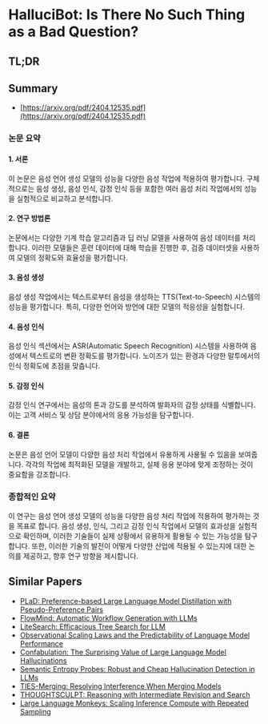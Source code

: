 # HalluciBot: Is There No Such Thing as a Bad Question?
## TL;DR
## Summary
- [https://arxiv.org/pdf/2404.12535.pdf](https://arxiv.org/pdf/2404.12535.pdf)

### 논문 요약

#### 1. 서론
이 논문은 음성 언어 생성 모델의 성능을 다양한 음성 작업에 적용하여 평가합니다. 구체적으로는 음성 생성, 음성 인식, 감정 인식 등을 포함한 여러 음성 처리 작업에서의 성능을 실험적으로 비교하고 분석합니다.

#### 2. 연구 방법론
논문에서는 다양한 기계 학습 알고리즘과 딥 러닝 모델을 사용하여 음성 데이터를 처리합니다. 이러한 모델들은 훈련 데이터에 대해 학습을 진행한 후, 검증 데이터셋을 사용하여 모델의 정확도와 효율성을 평가합니다.

#### 3. 음성 생성
음성 생성 작업에서는 텍스트로부터 음성을 생성하는 TTS(Text-to-Speech) 시스템의 성능을 평가합니다. 특히, 다양한 언어와 방언에 대한 모델의 적응성을 실험합니다.

#### 4. 음성 인식
음성 인식 섹션에서는 ASR(Automatic Speech Recognition) 시스템을 사용하여 음성에서 텍스트로의 변환 정확도를 평가합니다. 노이즈가 있는 환경과 다양한 말투에서의 인식 정확도에 초점을 맞춥니다.

#### 5. 감정 인식
감정 인식 연구에서는 음성의 톤과 강도를 분석하여 발화자의 감정 상태를 식별합니다. 이는 고객 서비스 및 상담 분야에서의 응용 가능성을 탐구합니다.

#### 6. 결론
논문은 음성 언어 모델이 다양한 음성 처리 작업에서 유용하게 사용될 수 있음을 보여줍니다. 각각의 작업에 최적화된 모델을 개발하고, 실제 응용 분야에 맞게 조정하는 것이 중요함을 강조합니다.

### 종합적인 요약
이 연구는 음성 언어 생성 모델의 성능을 다양한 음성 처리 작업에 적용하여 평가하는 것을 목표로 합니다. 음성 생성, 인식, 그리고 감정 인식 작업에서 모델의 효과성을 실험적으로 확인하며, 이러한 기술들이 실제 상황에서 유용하게 활용될 수 있는 가능성을 탐구합니다. 또한, 이러한 기술의 발전이 어떻게 다양한 산업에 적용될 수 있는지에 대한 논의를 제공하고, 향후 연구 방향을 제시합니다.

## Similar Papers
- [PLaD: Preference-based Large Language Model Distillation with Pseudo-Preference Pairs](2406.02886.md)
- [FlowMind: Automatic Workflow Generation with LLMs](2404.13050.md)
- [LiteSearch: Efficacious Tree Search for LLM](2407.00320.md)
- [Observational Scaling Laws and the Predictability of Language Model Performance](2405.10938.md)
- [Confabulation: The Surprising Value of Large Language Model Hallucinations](2406.04175.md)
- [Semantic Entropy Probes: Robust and Cheap Hallucination Detection in LLMs](2406.15927.md)
- [TIES-Merging: Resolving Interference When Merging Models](2306.01708.md)
- [THOUGHTSCULPT: Reasoning with Intermediate Revision and Search](2404.05966.md)
- [Large Language Monkeys: Scaling Inference Compute with Repeated Sampling](2407.21787.md)
